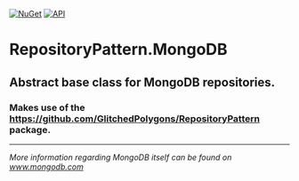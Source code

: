 [![NuGet](https://img.shields.io/nuget/v/GlitchedPolygons.RepositoryPattern.MongoDB.svg)](https://www.nuget.org/packages/GlitchedPolygons.RepositoryPattern.MongoDB) 
[![API](https://img.shields.io/badge/api-docs-brightgreen.svg)](https://glitchedpolygons.github.io/RepositoryPattern.MongoDB/api/index.html)

# RepositoryPattern.MongoDB
## Abstract base class for MongoDB repositories. 

### Makes use of the https://github.com/GlitchedPolygons/RepositoryPattern package.
---

_More information regarding MongoDB itself can be found on www.mongodb.com_
